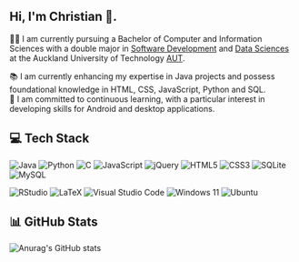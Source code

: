 ## Hi, I'm Christian 👋.  

👨‍🎓 I am currently pursuing a Bachelor of Computer and Information Sciences with a double major in [Software Development](https://www.aut.ac.nz/study/study-options/engineering-computer-and-mathematical-sciences/courses/bachelor-of-computer-and-information-sciences/software-development-major) and [Data Sciences](https://www.aut.ac.nz/study/study-options/engineering-computer-and-mathematical-sciences/courses/bachelor-of-computer-and-information-sciences/data-science-major-bachelor-of-computer-and-information-sciences) at the Auckland University of Technology [AUT](https://www.aut.ac.nz/).

📚 I am currently enhancing my expertise in Java projects and possess foundational knowledge in HTML, CSS, JavaScript, Python and SQL.</br> 
📱 I am committed to continuous learning, with a particular interest in developing skills for Android and desktop applications.

## 💻 Tech Stack
![Java](https://img.shields.io/badge/java-%23ED8B00.svg?style=for-the-badge&logo=openjdk&logoColor=white)
![Python](https://img.shields.io/badge/python-3670A0?style=for-the-badge&logo=python&logoColor=ffdd54)
![C](https://img.shields.io/badge/c-%2300599C.svg?style=for-the-badge&logo=c&logoColor=white)
![JavaScript](https://img.shields.io/badge/javascript-%23323330.svg?style=for-the-badge&logo=javascript&logoColor=%23F7DF1E)
![jQuery](https://img.shields.io/badge/jquery-%230769AD.svg?style=for-the-badge&logo=jquery&logoColor=white)
![HTML5](https://img.shields.io/badge/html5-%23E34F26.svg?style=for-the-badge&logo=html5&logoColor=white)
![CSS3](https://img.shields.io/badge/css3-%231572B6.svg?style=for-the-badge&logo=css3&logoColor=white)
![SQLite](https://img.shields.io/badge/sqlite-%2307405e.svg?style=for-the-badge&logo=sqlite&logoColor=white)
![MySQL](https://img.shields.io/badge/mysql-4479A1.svg?style=for-the-badge&logo=mysql&logoColor=white)

![RStudio](https://img.shields.io/badge/RStudio-4285F4?style=for-the-badge&logo=rstudio&logoColor=white)
![LaTeX](https://img.shields.io/badge/latex-%23008080.svg?style=for-the-badge&logo=latex&logoColor=white)
![Visual Studio Code](https://img.shields.io/badge/Visual%20Studio%20Code-0078d7.svg?style=for-the-badge&logo=visual-studio-code&logoColor=white)
![Windows 11](https://img.shields.io/badge/Windows%2011-%230079d5.svg?style=for-the-badge&logo=Windows%2011&logoColor=white)
![Ubuntu](https://img.shields.io/badge/Ubuntu-E95420?style=for-the-badge&logo=ubuntu&logoColor=white)

## 📊 GitHub Stats
![Anurag's GitHub stats](https://github-readme-stats.vercel.app/api?username=Chidalgo007&show_icons=true&theme=monokai)
